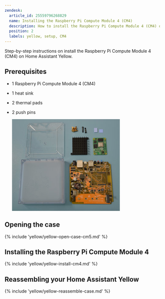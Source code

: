 ```yaml
---
zendesk:
  article_id: 25559796268829
  name: Installing the Raspberry Pi Compute Module 4 (CM4)
  description: How to install the Raspberry Pi Compute Module 4 (CM4) on Home Assistant Yellow
  position: 2
  labels: yellow, setup, CM4
---
```


Step-by-step instructions on install the Raspberry Pi Compute Module 4 (CM4) on Home Assistant Yellow.

## Prerequisites

- 1 Raspberry Pi Compute Module 4 (CM4)
- 1 heat sink
- 2 thermal pads
- 2 push pins

  ![Image showing the Home Assistant Yellow, Raspberry Pi Compute Module 4 (CM4), heat sink, thermal pads, push pins](/static/img/yellow/step-5-poe-unpacked.jpeg)

## Opening the case

{% include 'yellow/yellow-open-case-cm5.md' %}

## Installing the Raspberry Pi Compute Module 4

{% include 'yellow/yellow-install-cm4.md' %}

## Reassembling your Home Assistant Yellow

{% include 'yellow/yellow-reassemble-case.md' %}